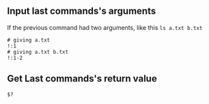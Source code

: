 ## Input last commands's arguments
If the previous command had two arguments, like this `ls a.txt b.txt`

    # giving a.txt
    !:1
    # giving a.txt b.txt
    !:1-2

## Get Last commands's return value
    $?